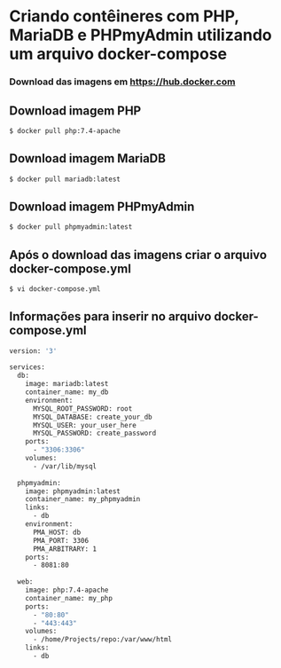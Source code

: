 # Criando contêineres com PHP, MariaDB e PHPmyAdmin utilizando um arquivo docker-compose

### Download das imagens em https://hub.docker.com 

## Download imagem PHP

~~~bash
$ docker pull php:7.4-apache
~~~

## Download imagem MariaDB
~~~bash
$ docker pull mariadb:latest
~~~

## Download imagem PHPmyAdmin
~~~bash
$ docker pull phpmyadmin:latest
~~~

## Após o download das imagens criar o arquivo docker-compose.yml
~~~bash
$ vi docker-compose.yml
~~~

## Informações para inserir no arquivo docker-compose.yml
~~~bash
version: '3'
 
services:
  db:
    image: mariadb:latest
    container_name: my_db
    environment:
      MYSQL_ROOT_PASSWORD: root
      MYSQL_DATABASE: create_your_db
      MYSQL_USER: your_user_here
      MYSQL_PASSWORD: create_password
    ports:
      - "3306:3306"
    volumes:
      - /var/lib/mysql
  
  phpmyadmin:
    image: phpmyadmin:latest
    container_name: my_phpmyadmin
    links:
      - db
    environment:
      PMA_HOST: db
      PMA_PORT: 3306
      PMA_ARBITRARY: 1
    ports:
      - 8081:80
    
  web:
    image: php:7.4-apache
    container_name: my_php
    ports:
      - "80:80"
      - "443:443"
    volumes:
      - /home/Projects/repo:/var/www/html
    links:
      - db
~~~